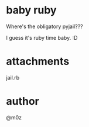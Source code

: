 # baby ruby
Where's the obligatory pyjail???

I guess it's ruby time baby. :D

# attachments
jail.rb

# author
@m0z
